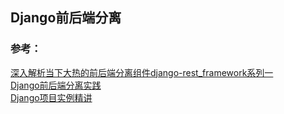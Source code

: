## Django前后端分离

### 参考：
[深入解析当下大热的前后端分离组件django-rest_framework系列一](https://www.cnblogs.com/zhaopanpan/p/9198000.html)  
[Django前后端分离实践](https://segmentfault.com/a/1190000016049962?utm_source=tag-newest)  
[Django项目实例精讲](https://blog.csdn.net/super_chenly/article/details/90345250)  







